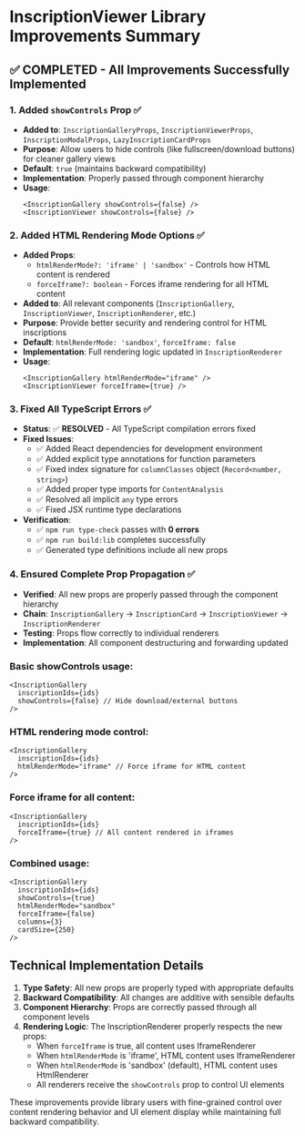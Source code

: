 # InscriptionViewer Library Improvements Summary

## ✅ **COMPLETED** - All Improvements Successfully Implemented

### 1. Added `showControls` Prop ✅
- **Added to**: `InscriptionGalleryProps`, `InscriptionViewerProps`, `InscriptionModalProps`, `LazyInscriptionCardProps`
- **Purpose**: Allow users to hide controls (like fullscreen/download buttons) for cleaner gallery views
- **Default**: `true` (maintains backward compatibility)
- **Implementation**: Properly passed through component hierarchy
- **Usage**: 
  ```tsx
  <InscriptionGallery showControls={false} />
  <InscriptionViewer showControls={false} />
  ```

### 2. Added HTML Rendering Mode Options ✅
- **Added Props**:
  - `htmlRenderMode?: 'iframe' | 'sandbox'` - Controls how HTML content is rendered
  - `forceIframe?: boolean` - Forces iframe rendering for all HTML content
- **Added to**: All relevant components (`InscriptionGallery`, `InscriptionViewer`, `InscriptionRenderer`, etc.)
- **Purpose**: Provide better security and rendering control for HTML inscriptions
- **Default**: `htmlRenderMode: 'sandbox'`, `forceIframe: false`
- **Implementation**: Full rendering logic updated in `InscriptionRenderer`
- **Usage**:
  ```tsx
  <InscriptionGallery htmlRenderMode="iframe" />
  <InscriptionViewer forceIframe={true} />
  ```

### 3. Fixed All TypeScript Errors ✅
- **Status**: ✅ **RESOLVED** - All TypeScript compilation errors fixed
- **Fixed Issues**:
  - ✅ Added React dependencies for development environment
  - ✅ Added explicit type annotations for function parameters
  - ✅ Fixed index signature for `columnClasses` object (`Record<number, string>`)
  - ✅ Added proper type imports for `ContentAnalysis`
  - ✅ Resolved all implicit `any` type errors
  - ✅ Fixed JSX runtime type declarations
- **Verification**: 
  - ✅ `npm run type-check` passes with **0 errors**
  - ✅ `npm run build:lib` completes successfully
  - ✅ Generated type definitions include all new props

### 4. Ensured Complete Prop Propagation ✅
- **Verified**: All new props are properly passed through the component hierarchy
- **Chain**: `InscriptionGallery` → `InscriptionCard` → `InscriptionViewer` → `InscriptionRenderer`
- **Testing**: Props flow correctly to individual renderers
- **Implementation**: All component destructuring and forwarding updated

### Basic showControls usage:
```tsx
<InscriptionGallery
  inscriptionIds={ids}
  showControls={false} // Hide download/external buttons
/>
```

### HTML rendering mode control:
```tsx
<InscriptionGallery
  inscriptionIds={ids}
  htmlRenderMode="iframe" // Force iframe for HTML content
/>
```

### Force iframe for all content:
```tsx
<InscriptionGallery
  inscriptionIds={ids}
  forceIframe={true} // All content rendered in iframes
/>
```

### Combined usage:
```tsx
<InscriptionGallery
  inscriptionIds={ids}
  showControls={true}
  htmlRenderMode="sandbox"
  forceIframe={false}
  columns={3}
  cardSize={250}
/>
```

## Technical Implementation Details

1. **Type Safety**: All new props are properly typed with appropriate defaults
2. **Backward Compatibility**: All changes are additive with sensible defaults
3. **Component Hierarchy**: Props are correctly passed through all component levels
4. **Rendering Logic**: The InscriptionRenderer properly respects the new props:
   - When `forceIframe` is true, all content uses IframeRenderer
   - When `htmlRenderMode` is 'iframe', HTML content uses IframeRenderer
   - When `htmlRenderMode` is 'sandbox' (default), HTML content uses HtmlRenderer
   - All renderers receive the `showControls` prop to control UI elements

These improvements provide library users with fine-grained control over content rendering behavior and UI element display while maintaining full backward compatibility.
